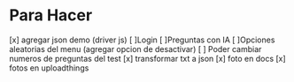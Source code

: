 # Para Hacer

[x] agregar json demo (driver js)
[ ]Login
[ ]Preguntas con IA
[ ]Opciones aleatorias del menu (agregar opcion de desactivar)
[ ] Poder cambiar numeros de preguntas del test
[x] transformar txt a json
[x] foto en docs
[x] fotos en uploadthings
